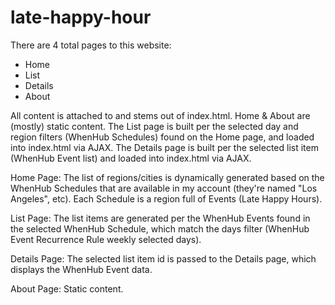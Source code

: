 # late-happy-hour

There are 4 total pages to this website:
-  Home
-  List
-  Details
-  About

All content is attached to and stems out of index.html.  Home & About are (mostly) static content.  The List page is built per the selected day and region filters (WhenHub Schedules) found on the Home page, and loaded into index.html via AJAX.  The Details page is built per the selected list item (WhenHub Event list) and loaded into index.html via AJAX.

Home Page:
The list of regions/cities is dynamically generated based on the WhenHub Schedules that are available in my account (they're named "Los Angeles", etc).  Each Schedule is a region full of Events (Late Happy Hours).

List Page:
The list items are generated per the WhenHub Events found in the selected WhenHub Schedule, which match the days filter (WhenHub Event Recurrence Rule weekly selected days).

Details Page:
The selected list item id is passed to the Details page, which displays the WhenHub Event data.

About Page:
Static content.
